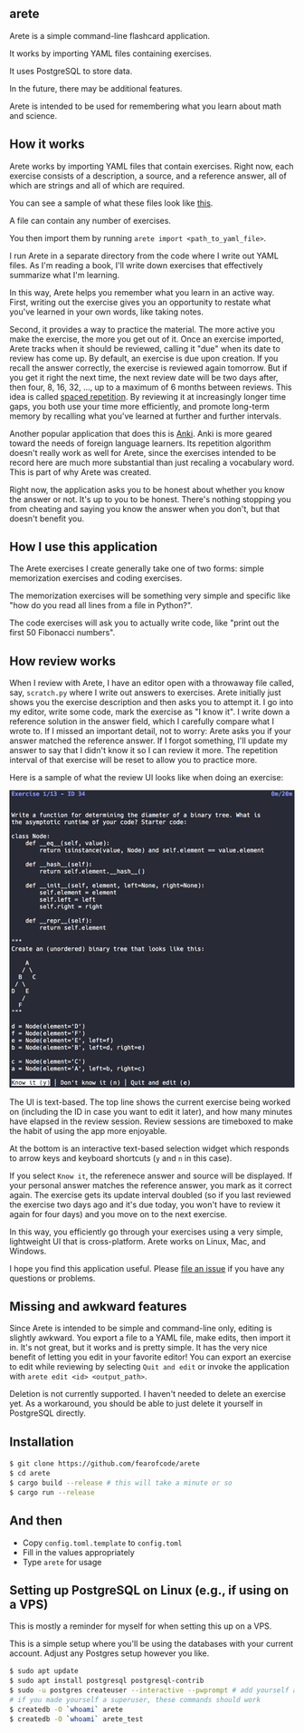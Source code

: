 arete
-----

Arete is a simple command-line flashcard application.

It works by importing YAML files containing exercises.

It uses PostgreSQL to store data.

In the future, there may be additional features.

Arete is intended to be used for remembering what you learn about math and science.

## How it works

Arete works by importing YAML files that contain exercises. Right now, each
exercise consists of a description, a source, and a reference answer, all of
which are strings and all of which are required.

You can see a sample of what these files look like <a
href="https://github.com/fearofcode/arete/blob/master/sample_files/valid/thinking_like_a_programmer.yaml">this</a>.

A file can contain any number of exercises.

You then import them by running `arete import <path_to_yaml_file>`.

I run Arete in a separate directory from the code where I write out YAML
files. As I'm reading a book, I'll write down exercises that effectively
summarize what I'm learning.

In this way, Arete helps you remember what you learn in an active way. First,
writing out the exercise gives you an opportunity to restate what you've
learned in your own words, like taking notes.

Second, it provides a way to practice the material. The more active you make
the exercise, the more you get out of it. Once an exercise imported, Arete
tracks when it should be reviewed, calling it "due" when its date to review
has come up. By default, an exercise is due upon creation. If you recall the
answer correctly, the exercise is reviewed again tomorrow. But if you get it
right the next time, the next review date will be two days after, then four,
8, 16, 32, ..., up to a maximum of 6 months between reviews. This idea is
called <a href="https://en.wikipedia.org/wiki/Spaced_repetition">spaced
repetition</a>. By reviewing it at increasingly longer time gaps, you both
use your time more efficiently, and promote long-term memory by recalling
what you've learned at further and further intervals.

Another popular application that does this is <a
href="https://apps.ankiweb.net/">Anki</a>. Anki is more geared toward the
needs of foreign language learners. Its repetition algorithm doesn't really
work as well for Arete, since the exercises intended to be record here are
much more substantial than just recaling a vocabulary word. This is part of
why Arete was created.

Right now, the application asks you to be honest about whether you know the
answer or not. It's up to you to be honest. There's nothing stopping you from
cheating and saying you know the answer when you don't, but that doesn't
benefit you.

## How I use this application

The Arete exercises I create generally take one of two forms: simple
memorization exercises and coding exercises.

The memorization exercises will be something very simple and specific like
"how do you read all lines from a file in Python?".

The code exercises will ask you to actually write code, like "print out the
first 50 Fibonacci numbers".

## How review works

When I review with Arete, I have an editor open with a throwaway file called,
say, `scratch.py` where I write out answers to exercises. Arete initially
just shows you the exercise description and then asks you to attempt it. I go
into my editor, write some code, mark the exercise as "I know it". I write
down a reference solution in the answer field, which I carefully compare what
I wrote to. If I missed an important detail, not to worry: Arete asks you if
your answer matched the reference answer. If I forgot something, I'll update
my answer to say that I didn't know it so I can review it more. The
repetition interval of that exercise will be reset to allow you to practice
more.

Here is a sample of what the review UI looks like when doing an exercise:

<img src="https://raw.githubusercontent.com/fearofcode/arete/master/review_ui.png" alt="Sample Arete review screen.">

The UI is text-based. The top line shows the current exercise being worked on
(including the ID in case you want to edit it later), and how many minutes
have elapsed in the review session. Review sessions are timeboxed to make the
habit of using the app more enjoyable.

At the bottom is an interactive text-based selection widget which responds to
arrow keys and keyboard shortcuts (`y` and `n` in this case).

If you select `Know it`, the referenece answer and source will be displayed.
If your personal answer matches the reference answer, you mark as it correct
again. The exercise gets its update interval doubled (so if you last reviewed
the exercise two days ago and it's due today, you won't have to review it
again for four days) and you move on to the next exercise.

In this way, you efficiently go through your exercises using a very simple,
lightweight UI that is cross-platform. Arete works on Linux, Mac, and
Windows.

I hope you find this application useful. Please <a
href="https://github.com/fearofcode/arete">file an issue</a> if you have any
questions or problems.

## Missing and awkward features

Since Arete is intended to be simple and command-line only, editing is
slightly awkward. You export a file to a YAML file, make edits, then import
it in. It's not great, but it works and is pretty simple. It has the very
nice benefit of letting you edit in your favorite editor! You can export an
exercise to edit while reviewing by selecting `Quit and edit` or invoke the
application with `arete edit <id> <output_path>`.

Deletion is not currently supported. I haven't needed to delete an exercise
yet. As a workaround, you should be able to just delete it yourself in
PostgreSQL directly.

## Installation

```bash
$ git clone https://github.com/fearofcode/arete
$ cd arete
$ cargo build --release # this will take a minute or so
$ cargo run --release
```

## And then

- Copy `config.toml.template` to `config.toml`
- Fill in the values appropriately
- Type `arete` for usage

## Setting up PostgreSQL on Linux (e.g., if using on a VPS)

This is mostly a reminder for myself for when setting this up on a VPS.

This is a simple setup where you'll be using the databases with your current
account. Adjust any Postgres setup however you like.

```bash
$ sudo apt update
$ sudo apt install postgresql postgresql-contrib
$ sudo -u postgres createuser --interactive --pwprompt # add yourself as a postgres user
# if you made yourself a superuser, these commands should work
$ createdb -O `whoami` arete
$ createdb -O `whoami` arete_test
```